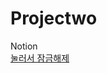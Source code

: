 # Projectwo

Notion<br/>
<a href="https://www.notion.so/b56de27ec3e942aeb712940bee495dae">눌러서 잠금해제</a>

